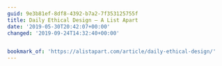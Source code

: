 ```yaml
---
guid: 9e3b81ef-8df8-4392-b7a2-7f353125755f
title: Daily Ethical Design – A List Apart
date: '2019-05-30T20:42:07+00:00'
changed: '2019-09-24T14:32:40+00:00'


bookmark_of: 'https://alistapart.com/article/daily-ethical-design/'
---
```


